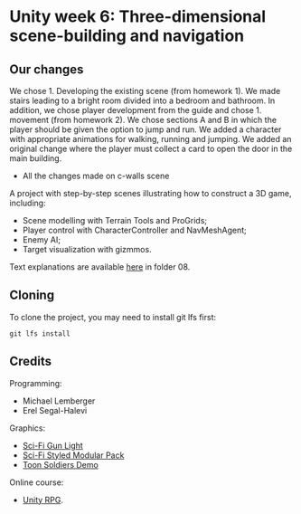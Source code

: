 # Unity week 6: Three-dimensional scene-building and navigation

## Our changes
We chose 1. Developing the existing scene (from homework 1).
We made stairs leading to a bright room divided into a bedroom and bathroom.
In addition, we chose player development from the guide and chose 1. movement (from homework 2).
We chose sections A and B in which the player should be given the option to jump and run.
We added a character with appropriate animations for walking, running and jumping.
We added an original change where the player must collect a card to open the door in the main building.

* All the changes made on c-walls scene

A project with step-by-step scenes illustrating how to construct a 3D game, including:

* Scene modelling with Terrain Tools and ProGrids;
* Player control with CharacterController and NavMeshAgent;
* Enemy AI;
* Target visualization with gizmmos.

Text explanations are available 
[here](https://github.com/gamedev-at-ariel/gamedev-5782) in folder 08.

## Cloning
To clone the project, you may need to install git lfs first:

    git lfs install 

## Credits

Programming:
* Michael Lemberger
* Erel Segal-Halevi

Graphics:
* [Sci-Fi Gun Light](https://assetstore.unity.com/packages/3d/props/guns/sci-fi-gun-light-87916)
* [Sci-Fi Styled Modular Pack](https://assetstore.unity.com/packages/3d/environments/sci-fi/sci-fi-styled-modular-pack-82913)
* [Toon Soldiers Demo](https://assetstore.unity.com/packages/3d/characters/toon-soldiers-demo-69684)

Online course:
* [Unity RPG](https://www.gamedev.tv/p/unity-rpg/?product_id=1503859&coupon_code=JOINUS).
